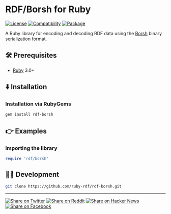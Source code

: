# RDF/Borsh for Ruby

[![License](https://img.shields.io/badge/license-Public%20Domain-blue.svg)](https://unlicense.org)
[![Compatibility](https://img.shields.io/badge/ruby-3.0%2B-blue)](https://rubygems.org/gems/rdf-borsh)
[![Package](https://img.shields.io/gem/v/rdf-borsh)](https://rubygems.org/gems/rdf-borsh)

A Ruby library for encoding and decoding RDF data using the [Borsh]
binary serialization format.

[Borsh]: https://borsh.io

## 🛠️ Prerequisites

- [Ruby](https://ruby-lang.org) 3.0+

## ⬇️ Installation

### Installation via RubyGems

```bash
gem install rdf-borsh
```

## 👉 Examples

### Importing the library

```ruby
require 'rdf/borsh'
```

## 👨‍💻 Development

```bash
git clone https://github.com/ruby-rdf/rdf-borsh.git
```

- - -

[![Share on Twitter](https://img.shields.io/badge/share%20on-twitter-03A9F4?logo=twitter)](https://twitter.com/share?url=https://github.com/ruby-rdf/rdf-borsh&text=RDF%2FBorsh+for+Ruby)
[![Share on Reddit](https://img.shields.io/badge/share%20on-reddit-red?logo=reddit)](https://reddit.com/submit?url=https://github.com/ruby-rdf/rdf-borsh&title=RDF%2FBorsh+for+Ruby)
[![Share on Hacker News](https://img.shields.io/badge/share%20on-hacker%20news-orange?logo=ycombinator)](https://news.ycombinator.com/submitlink?u=https://github.com/ruby-rdf/rdf-borsh&t=RDF%2FBorsh+for+Ruby)
[![Share on Facebook](https://img.shields.io/badge/share%20on-facebook-1976D2?logo=facebook)](https://www.facebook.com/sharer/sharer.php?u=https://github.com/ruby-rdf/rdf-borsh)
